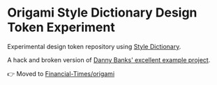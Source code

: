 # Origami Style Dictionary Design Token Experiment

Experimental design token repository using [Style Dictionary](https://amzn.github.io/style-dictionary/).

A hack and broken version of [Danny Banks' excellent example project](https://github.com/dbanksdesign/style-dictionary-dark-mode).

👉 Moved to [Financial-Times/origami](https://github.com/Financial-Times/origami/pull/360)
